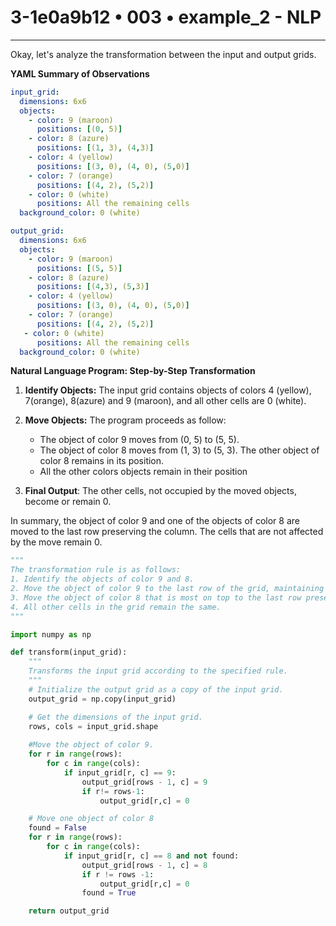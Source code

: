 # 3-1e0a9b12 • 003 • example_2 - NLP

---
Okay, let's analyze the transformation between the input and output grids.

**YAML Summary of Observations**

```yaml
input_grid:
  dimensions: 6x6
  objects:
    - color: 9 (maroon)
      positions: [(0, 5)]
    - color: 8 (azure)
      positions: [(1, 3), (4,3)]
    - color: 4 (yellow)
      positions: [(3, 0), (4, 0), (5,0)]
    - color: 7 (orange)
      positions: [(4, 2), (5,2)]
    - color: 0 (white)
      positions: All the remaining cells
  background_color: 0 (white)

output_grid:
  dimensions: 6x6
  objects:
    - color: 9 (maroon)
      positions: [(5, 5)]
    - color: 8 (azure)
      positions: [(4,3), (5,3)]
    - color: 4 (yellow)
      positions: [(3, 0), (4, 0), (5,0)]
    - color: 7 (orange)
      positions: [(4, 2), (5,2)]
   - color: 0 (white)
      positions: All the remaining cells
  background_color: 0 (white)
```

**Natural Language Program: Step-by-Step Transformation**

1.  **Identify Objects:** The input grid contains objects of colors 4 (yellow), 7(orange), 8(azure) and 9 (maroon), and all other cells are 0 (white).

2.  **Move Objects:** The program proceeds as follow:
      - The object of color 9 moves from (0, 5) to (5, 5).
      - The object of color 8 moves from (1, 3) to (5, 3). The other object of color 8 remains in its position.
    - All the other colors objects remain in their position

3. **Final Output**: The other cells, not occupied by the moved objects, become or remain 0.

In summary, the object of color 9 and one of the objects of color 8 are moved to the last row preserving the column.
The cells that are not affected by the move remain 0.

```python
"""
The transformation rule is as follows:
1. Identify the objects of color 9 and 8.
2. Move the object of color 9 to the last row of the grid, maintaining its column position.
3. Move the object of color 8 that is most on top to the last row preserving its column.
4. All other cells in the grid remain the same.
"""

import numpy as np

def transform(input_grid):
    """
    Transforms the input grid according to the specified rule.
    """
    # Initialize the output grid as a copy of the input grid.
    output_grid = np.copy(input_grid)

    # Get the dimensions of the input grid.
    rows, cols = input_grid.shape
    
    #Move the object of color 9.
    for r in range(rows):
        for c in range(cols):
            if input_grid[r, c] == 9:
                output_grid[rows - 1, c] = 9
                if r!= rows-1:
                    output_grid[r,c] = 0

    # Move one object of color 8
    found = False
    for r in range(rows):
        for c in range(cols):
            if input_grid[r, c] == 8 and not found:
                output_grid[rows - 1, c] = 8
                if r != rows -1:
                    output_grid[r,c] = 0
                found = True

    return output_grid
```

